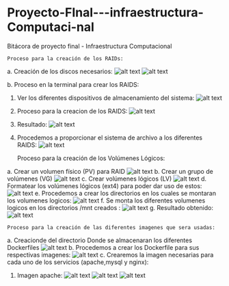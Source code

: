 # Proyecto-FInal---infraestructura-Computaci-nal
Bitácora de proyecto final - Infraestructura Computacional

    Proceso para la creación de los RAIDs:

a. Creación de los discos necesarios:
 ![alt text](image.png)
 ![alt text](image-1.png)

b. Proceso en la terminal para crear los RAIDS:
1. Ver los diferentes dispositivos de almacenamiento del sistema:
![alt text](image-2.png)
2. Proceso para la creacion de los RAIDS:
![alt text](image-3.png)
3. Resultado: 
![alt text](image-5.png)
4. Procedemos a proporcionar el sistema de archivo a los diferentes RAIDS: 
![alt text](image-6.png)




    Proceso para la creación de los Volúmenes Lógicos:

a. Crear un volumen físico (PV) para RAID
![alt text](image-7.png)
b. Crear un grupo de volúmenes (VG)
![alt text](image-8.png)
c. Crear volúmenes lógicos (LV)
![alt text](image-9.png)
d. Formatear los volúmenes lógicos (ext4) para poder dar uso de estos: 
![alt text](image-10.png)
e. Procedemos a crear los directorios en los cuales se montaran los volumenes logicos:
![alt text](image-11.png)
f. Se monta los diferentes volumenes logicos en los directorios /mnt creados : 
![alt text](image-12.png)
g. Resultado obtenido: 
![alt text](image-13.png)


    Proceso para la creación de las diferentes imagenes que sera usadas: 

a. Creacionde del directorio Donde se almacenaran los diferentes Dockerfiles
![alt text](image-14.png)
b. Procedemos a crear los Dockerfile para sus respectivas imagenes:
![alt text](image-15.png)
c. Crearemos la imagen necesarias para cada uno de los servicios (apache,mysql y nginx):
1. Imagen apache: 
![alt text](image-17.png)
![alt text](image-18.png)
![alt text](image-19.png)










